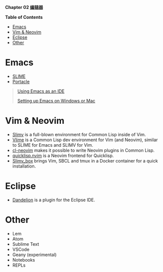 **Chapter 02 [编辑器](http://lispcookbook.github.io/cl-cookbook/editor-support.html)**

<!-- markdown-toc start - Don't edit this section. Run M-x markdown-toc-refresh-toc -->
**Table of Contents**

- [Emacs](#emacs)
- [Vim & Neovim](#vim--neovim)
- [Eclipse](#eclipse)
- [Other](#other)

<!-- markdown-toc end -->


# Emacs
- [SLIME](https://github.com/slime/slime/)
- [Portacle](https://shinmera.github.io/portacle/)

> [Using Emacs as an IDE](http://lispcookbook.github.io/cl-cookbook/emacs-ide.html)
>
> [Setting up Emacs on Windows or Mac](http://lispcookbook.github.io/cl-cookbook/windows.html)

# Vim & Neovim
- [Slimv](https://www.vim.org/scripts/script.php?script_id=2531) is a full-blown environment for Common Lisp inside of Vim.
- [Vlime](https://github.com/vlime/vlime) is a Common Lisp dev environment for Vim (and Neovim), similar to SLIME for Emacs and SLIMV for Vim.
- [cl-neovim](https://github.com/adolenc/cl-neovim/) makes it possible to write Neovim plugins in Common Lisp.
- [quicklisp.nvim](https://gitlab.com/HiPhish/quicklisp.nvim) is a Neovim frontend for Quicklisp.
- [Slimv_box](https://github.com/justin2004/slimv_box) brings Vim, SBCL and tmux in a Docker container for a quick installation.

# Eclipse
- [Dandelion](https://github.com/Ragnaroek/dandelion) is a plugin for the Eclipse IDE.

# Other
- Lem
- Atom
- Sublime Text
- VSCode
- Geany (experimental)
- Notebooks
- REPLs
